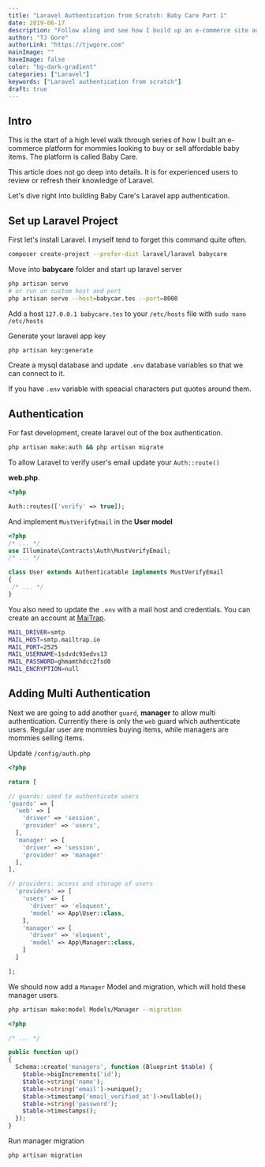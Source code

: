```yaml
---
title: "Laravel Authentication from Scratch: Baby Care Part 1"
date: 2019-06-17
description: "Follow along and see how I build up an e-commerce site authentication"
author: "TJ Gore"
authorLink: "https://tjwgore.com"
mainImage: ""
haveImage: false
color: "bg-dark-gradient"
categories: ["Laravel"]
keywords: ["Laravel authentication from scratch"]
draft: true
---
```


## Intro 

This is the start of a high level walk through series of how I built an e-commerce platform for mommies looking to buy or sell affordable baby items. The platform is called Baby Care.

This article does not go deep into details. It is for experienced users to review or refresh their knowledge of Laravel.

Let's dive right into building Baby Care's Laravel app authentication.

## Set up Laravel Project

First let's install Laravel. I myself tend to forget this command quite often.

```bash
composer create-project --prefer-dist laravel/laravel babycare
```

Move into **babycare** folder and start up laravel server

```bash
php artisan serve
# or run on custom host and port
php artisan serve --host=babycar.tes --port=8000
```

Add a host `127.0.0.1 babycare.tes` to your `/etc/hosts` file with `sudo nano /etc/hosts`

Generate your laravel app key
```bash
php artisan key:generate
```
Create a mysql database and update `.env` database variables so that we can connect to it.

If you have `.env` variable with speacial characters put quotes around them.

## Authentication

For fast development, create laravel out of the box authentication.

```bash
php artisan make:auth && php artisan migrate
```

To allow Laravel to verify user's email update your `Auth::route()`

**web.php**. 
```php
<?php

Auth::routes(['verify' => true]);

```
 And implement `MustVerifyEmail` in the **User model**

 ```php
 <?php
/* ... */
use Illuminate\Contracts\Auth\MustVerifyEmail;
/* ... */

class User extends Authenticatable implements MustVerifyEmail
{
  /* ... */
}
 ```

You also need to update the `.env` with a mail host and credentials.
You can create an account at [MaiTrap](https://mailtrap.io).

```bash
MAIL_DRIVER=smtp
MAIL_HOST=smtp.mailtrap.io
MAIL_PORT=2525
MAIL_USERNAME=1sdvdc93edvs13
MAIL_PASSWORD=ghmamthdcc2fsd0
MAIL_ENCRYPTION=null
```

## Adding Multi Authentication

Next we are going to add another `guard`, **manager** to allow multi authentication. Currently there is only the `web` guard which authenticate users. Regular user are mommies buying items, while managers are mommies selling items. 

Update `/config/auth.php`

```php
<?php

return [

// guards: used to authenticate users 
'guards' => [
  'web' => [
    'driver' => 'session',
    'provider' => 'users',
  ],
  'manager' => [
    'driver' => 'session',
    'provider' => 'manager'
  ],
],

// providers: access and storage of users
  'providers' => [
    'users' => [
      'driver' => 'eloquent',
      'model' => App\User::class,
    ],
    'manager' => [
      'driver' => 'eloquent',
      'model' => App\Manager::class,
    ]
  ]

];
```

We should now add a `Manager` Model and migration, which will hold these manager users.

```bash
php artisan make:model Models/Manager --migration
```

```php
<?php

/* ... */

public function up()
{
  Schema::create('managers', function (Blueprint $table) {
    $table->bigIncrements('id');
    $table->string('name');
    $table->string('email')->unique();
    $table->timestamp('email_verified_at')->nullable();
    $table->string('password');
    $table->timestamps();
  });
}
```
Run manager migration

```bash
php artisan migration
```